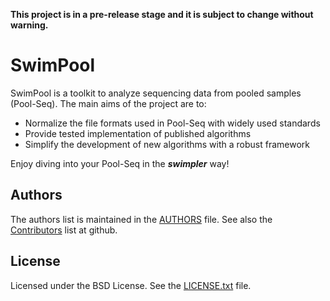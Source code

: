 **This project is in a pre-release stage and it is subject to change without warning.**

# SwimPool

SwimPool is a toolkit to analyze sequencing data from pooled samples (Pool-Seq).
The main aims of the project are to:

* Normalize the file formats used in Pool-Seq with widely used standards
* Provide tested implementation of published algorithms
* Simplify the development of new algorithms with a robust framework

Enjoy diving into your Pool-Seq in the _**swimpler**_ way!

## Authors

The authors list is maintained in the [AUTHORS](https://github.com/bioinformagik/swimpool/blob/master/AUTHORS) file.
See also the [Contributors](https://github.com/bioinformagik/swimpool/graphs/contributors) list at github.

## License

Licensed under the BSD License. See the [LICENSE.txt](https://github.com/bioinformagik/swimpool/blob/master/LICENSE.txt) file.
